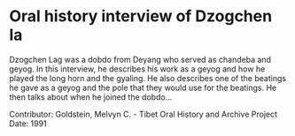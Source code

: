# Oral history interview of Dzogchen la


Dzogchen Lag was a dobdo from Deyang who served as chandeba and geyog. In this interview, he describes his work as a geyog and how he played the long horn and the gyaling. He also describes one of the beatings he gave as a geyog and the pole that they would use for the beatings. He then talks about when he joined the dobdo...


Contributor:
                        Goldstein, Melvyn C. - Tibet Oral History and Archive Project  
Date:
1991  
